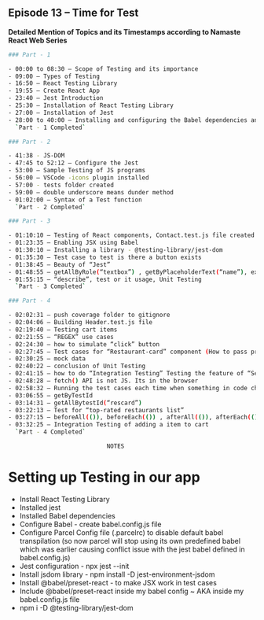 ## Episode 13 – Time for Test

**Detailed Mention of Topics and its Timestamps according to Namaste React Web Series**

```sh
### Part - 1

- 00:00 to 08:30 – Scope of Testing and its importance
- 09:00 – Types of Testing
- 16:50 – React Testing Library
- 19:55 – Create React App
- 23:40 – Jest Introduction
- 25:30 – Installation of React Testing Library
- 27:00 – Installation of Jest
- 28:00 to 40:00 – Installing and configuring the Babel dependencies and configure the parcel
  `Part - 1 Completed`

### Part - 2

- 41:38 - JS-DOM
- 47:45 to 52:12 – Configure the Jest
- 53:00 – Sample Testing of JS programs
- 56:00 – VSCode -icons plugin installed
- 57:00 - tests folder created
- 59:00 – double underscore means dunder method
- 01:02:00 – Syntax of a Test function
  `Part - 2 Completed`

### Part - 3

- 01:10:10 – Testing of React components, Contact.test.js file created getByRole, toBeInTheDocument(), JSX isn’t enabled for testing
- 01:23:35 – Enabling JSX using Babel
- 01:30:10 – Installing a library - @testing-library/jest-dom
- 01:35:30 – Test case to test is there a button exists
- 01:38:45 – Beauty of “Jest”
- 01:48:55 – getAllByRole(“textbox”) , getByPlaceholderText(“name”), expect(inputBoxes.length).toBe(2);
- 01:55:15 – “describe”, test or it usage, Unit Testing
  `Part - 3 Completed`

### Part - 4

- 02:02:31 – push coverage folder to gitignore
- 02:04:06 – Building Header.test.js file
- 02:19:40 – Testing cart items
- 02:21:55 – “REGEX” use cases
- 02:24:30 – how to simulate “click” button
- 02:27:45 – Test cases for “Restaurant-card” component (How to pass props & do unit testing)
- 02:30:25 – mock data
- 02:40:22 – conclusion of Unit Testing
- 02:41:15 – how to do “Integration Testing” Testing the feature of “Search”
- 02:48:28 – fetch() API is not JS. Its in the browser
- 02:58:32 – Running the test cases each time when something in code changes, act function
- 03:06:55 – getByTestId
- 03:14:31 – getAllBytestId(“rescard”)
- 03:22:13 – Test for “top-rated restaurants list”
- 03:27:15 – beforeAll(()), beforeEach(()) , afterAll(()), afterEach(())
- 03:32:25 – Integration Testing of adding a item to cart
  `Part - 4 Completed`
```

    							NOTES

# Setting up Testing in our app

- Install React Testing Library
- Installed jest
- Installed Babel dependencies
- Configure Babel - create babel.config.js file
- Configure Parcel Config file (.parcelrc) to disable default babel transpilation (so now parcel will stop using its own predefined babel which was earlier causing conflict issue with the jest babel defined in babel.config.js)
- Jest configuration - npx jest --init
- Install jsdom library - npm install -D jest-environment-jsdom
- Install @babel/preset-react - to make JSX work in test cases
- Include @babel/preset-react inside my babel config ~ AKA inside my babel.config.js file
- npm i -D @testing-library/jest-dom
